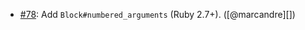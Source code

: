 * [#78](https://github.com/rubocop-hq/rubocop-ast/issues/78): Add `Block#numbered_arguments` (Ruby 2.7+). ([@marcandre][])
